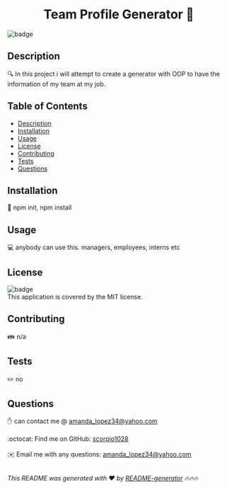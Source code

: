 
<h1 align="center">Team Profile Generator 👋</h1>
  
![badge](https://img.shields.io/badge/license-MIT-brightgreen)<br />

## Description
🔍 In this project i will attempt to create a generator with OOP to have the information of my team at my job.

## Table of Contents
- [Description](#description)
- [Installation](#installation)
- [Usage](#usage)
- [License](#license)
- [Contributing](#contributing)
- [Tests](#tests)
- [Questions](#questions)

## Installation
💾 npm init, npm install

## Usage
💻 anybody can use this. managers, employees, interns etc

## License
![badge](https://img.shields.io/badge/license-MIT-brightgreen)
<br />
This application is covered by the MIT license. 

## Contributing
👪 n/a

## Tests
✏️ no

## Questions
✋ can contact me @ amanda_lopez34@yahoo.com<br />
<br />
:octocat: Find me on GitHub: [scorpio1028](https://github.com/scorpio1028)<br />
<br />
✉️ Email me with any questions: amanda_lopez34@yahoo.com<br /><br />

_This README was generated with ❤️ by [README-generator](https://github.com/jpd61/README-generator) 🔥🔥🔥_
    